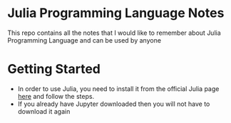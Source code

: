 # Julia Programming Language Notes
This repo contains all the notes that I would like to remember about Julia Programming Language and can be used by anyone

# Getting Started
- In order to use Julia, you need to install it from the official Julia page [here](https://julialang.org/downloads/) and follow the steps.
- If you already have Jupyter downloaded then you will not have to download it again
